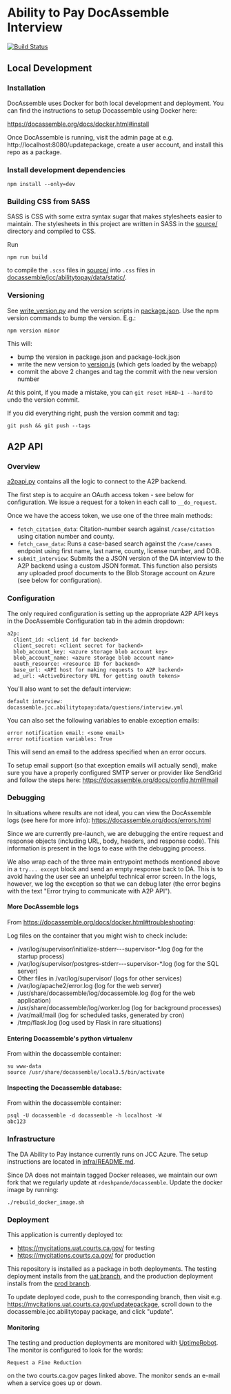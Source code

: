 # Ability to Pay DocAssemble Interview

[![Build Status](https://travis-ci.com/JudicialCouncilOfCalifornia/docassemble.jcc.abilitytopay.svg?branch=master)](https://travis-ci.com/JudicialCouncilOfCalifornia/docassemble.jcc.abilitytopay)

## Local Development

### Installation

DocAssemble uses Docker for both local development and deployment. You can find the instructions to setup Docassemble using Docker here:

https://docassemble.org/docs/docker.html#install

Once DocAssemble is running, visit the admin page at e.g. http://localhost:8080/updatepackage, create a user account, and install this repo as a package.

### Install development dependencies

```
npm install --only=dev
```

### Building CSS from SASS

SASS is CSS with some extra syntax sugar that makes stylesheets easier to maintain. The stylesheets in this project are written in SASS in the [source/](source/) directory and compiled to CSS.

Run

    npm run build

to compile the `.scss` files in [source/](source/) into `.css` files in [docassemble/jcc/abilitytopay/data/static/](docassemble/jcc/abilitytopay/data/static/).

### Versioning

See [write_version.py](write_version.py) and the version scripts in [package.json](package.json). Use the npm version commands to bump the version. E.g.:

```
npm version minor
```

This will:
- bump the version in package.json and package-lock.json
- write the new version to [version.js](docassemble/jcc/abilitytopay/data/static/version.js) (which gets loaded by the webapp)
- commit the above 2 changes and tag the commit with the new version number

At this point, if you made a mistake, you can `git reset HEAD~1 --hard` to undo the version commit.

If you did everything right, push the version commit and tag:

```
git push && git push --tags
```

## A2P API

### Overview

[a2papi.py](docassemble/jcc/abilitytopay/a2papi.py) contains all the logic to connect to the A2P backend. 

The first step is to acquire an OAuth access token - see below for configuration. We issue a request for a token in each call to `__do_request`.

Once we have the access token, we use one of the three main methods: 

* `fetch_citation_data`: Citation-number search against `/case/citation` using citation number and county.
* `fetch_case_data`: Runs a case-based search against the `/case/cases` endpoint using first name, last name, county, license number, and DOB.
* `submit_interview`: Submits the a JSON version of the DA interview to the A2P backend using a custom JSON format. This function also persists any uploaded proof documents to the Blob Storage account on Azure (see below for configuration).

### Configuration

The only required configuration is setting up the appropriate A2P API keys in the DocAssemble Configuration tab in the admin dropdown:

    a2p:
      client_id: <client id for backend>
      client_secret: <client secret for backend>
      blob_account_key: <azure storage blob account key>
      blob_account_name: <azure storage blob account name>
      oauth_resource: <resource ID for backend>
      base_url: <API host for making requests to A2P backend>
      ad_url: <ActiveDirectory URL for getting oauth tokens>

You'll also want to set the default interview:

    default interview: docassemble.jcc.abilitytopay:data/questions/interview.yml

You can also set the following variables to enable exception emails:

    error notification email: <some email>
    error notification variables: True

This will send an email to the address specified when an error occurs.

To setup email support (so that exception emails will actually send), make sure you have a properly configured SMTP server or provider like SendGrid and follow the steps here: https://docassemble.org/docs/config.html#mail

### Debugging

In situations where results are not ideal, you can view the DocAssemble logs (see here for more info): https://docassemble.org/docs/errors.html

Since we are currently pre-launch, we are debugging the entire request and response objects (including URL, body, headers, and response code). This information is present in the logs to ease with the debugging process.

We also wrap each of the three main entrypoint methods mentioned above in a `try... except` block and send an empty response back to DA. This is to avoid having the user see an unhelpful technical error screen. In the logs, however, we log the exception so that we can debug later (the error begins with the text "Error trying to communicate with A2P API").

#### More DocAssemble logs

From https://docassemble.org/docs/docker.html#troubleshooting:

Log files on the container that you might wish to check include:

- /var/log/supervisor/initialize-stderr---supervisor-*.log (log for the startup process)
- /var/log/supervisor/postgres-stderr---supervisor-*.log (log for the SQL server)
- Other files in /var/log/supervisor/ (logs for other services)
- /var/log/apache2/error.log (log for the web server)
- /usr/share/docassemble/log/docassemble.log (log for the web application)
- /usr/share/docassemble/log/worker.log (log for background processes)
- /var/mail/mail (log for scheduled tasks, generated by cron)
- /tmp/flask.log (log used by Flask in rare situations)

#### Entering Docassemble's python virtualenv

From within the docassemble container:

```
su www-data
source /usr/share/docassemble/local3.5/bin/activate
```

#### Inspecting the Docassemble database:

From within the docassemble container:

```
psql -U docassemble -d docassemble -h localhost -W
abc123
```

### Infrastructure

The DA Ability to Pay instance currently runs on JCC Azure. The setup instructions are located in [infra/README.md](infra/README.md).

Since DA does not maintain tagged Docker releases, we maintain our own fork that we regularly update at `rdeshpande/docassemble`. Update the docker image by running:

    ./rebuild_docker_image.sh

### Deployment

This application is currently deployed to:
- https://mycitations.uat.courts.ca.gov/ for testing
- https://mycitations.courts.ca.gov/ for production

This repository is installed as a package in both deployments. The testing deployment installs from the [uat branch](https://github.com/JudicialCouncilOfCalifornia/docassemble.jcc.abilitytopay/tree/uat), and the production deployment installs from the [prod branch](https://github.com/JudicialCouncilOfCalifornia/docassemble.jcc.abilitytopay/tree/prod).

To update deployed code, push to the corresponding branch, then visit e.g. https://mycitations.uat.courts.ca.gov/updatepackage, scroll down to the docassemble.jcc.abilitytopay package, and click "update".

#### Monitoring

The testing and production deployments are monitored with [UptimeRobot](https://uptimerobot.com/). The monitor is configured to look for the words:

```
Request a Fine Reduction
```

on the two courts.ca.gov pages linked above. The monitor sends an e-mail when a service goes up or down.
